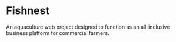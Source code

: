 # Fishnest
An aquaculture web project designed to function as an all-inclusive business platform for commercial farmers.
